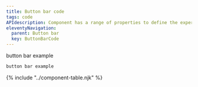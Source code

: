 ```yaml
---
title: Button bar code
tags: code
APIdescription: Component has a range of properties to define the experience in different use cases.
eleventyNavigation:
  parent: Button bar
  key: ButtonBarCode
---
```


<section class="no-heading">
<div class="ds-example">
  <div class="ds-example__code-wrapper">
    button bar example
  </div>
</div>

<div class="ds-code">

  ```html
  button bar example
  ```

</div>

</section>
<ds-install-info package="button-bar" link-in-navigation></ds-install-info>
{% include "../component-table.njk" %}